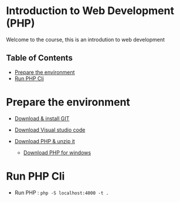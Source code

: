 # Introduction to Web Development (PHP)

Welcome to the course, this is an introdution to web development

## Table of Contents

- [Prepare the environment](#Prepare-the-environment)
- [Run PHP Cli](#Run-PHP-Cli)

# Prepare the environment

- [Download & install GIT ](https://git-scm.com/downloads)
- [Download Visual studio code ](https://code.visualstudio.com/download)

- [Download PHP & unzip it ](https://www.php.net/downloads.php)
  - [Download PHP for windows ](https://windows.php.net/download#php-7.4)

# Run PHP Cli

- Run PHP : `php -S localhost:4000 -t .`
